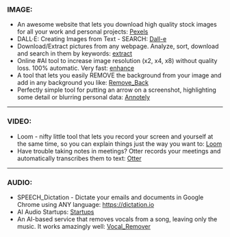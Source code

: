

### IMAGE:

* An awesome website that lets you download high quality stock images for all your work and personal projects: [Pexels](https://www.pexels.com/)
* DALL·E: Creating Images from Text - SEARCH: [Dall-e](https://hotpot.ai/art-maker?s=dalle-mini)
* Download/Extract pictures from any webpage. Analyze, sort, download and search in them by keywords: [extract](https://extract.pics/)
* Online #AI tool to increase image resolution (x2, x4, x8) without quality loss. 100% automatic. Very fast: [enhance](http://letsenhance.io)
* A tool that lets you easily REMOVE the background from your image and add in any background you like: [Remove_Back](https://www.remove.bg/)
* Perfectly simple tool for putting an arrow on a screenshot, highlighting some detail or blurring personal data: [Annotely](https://szoter.com/launch/)

* * *

### VIDEO:

* Loom - nifty little tool that lets you record your screen and yourself at the same time, so you can explain things just the way you want to: [Loom](https://www.loom.com/screen-recorder)
* Have trouble taking notes in meetings? Otter records your meetings and automatically transcribes them to text: [Otter](https://otter.ai/)

* * * 

### AUDIO:

* SPEECH_Dictation - Dictate your emails and documents in Google Chrome using ANY language: https://dictation.io
* AI Audio Startups: [Startups](https://github.com/csteinmetz1/ai-audio-startups)
* An AI-based service that removes vocals from a song, leaving only the music. It works amazingly well: [Vocal_Remover](https://vocalremover.org)

